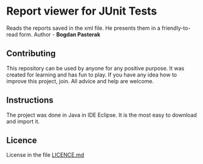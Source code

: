 # Report viewer for JUnit Tests
Reads the reports saved in the xml file.
He presents them in a friendly-to-read form.
Author - **Bogdan Pasterak**

## Contributing
This repository can be used by anyone for any positive purpose.
It was created for learning and has fun to play.
If you have any idea how to improve this project, join. All advice and help are welcome.

## Instructions
The project was done in Java in IDE Eclipse.
It is the most easy to download and import it.

## Licence
License in the file [LICENCE.md](https://github.com/BogdanPasterak/reportJUnitJava/blob/master/LICENCE.md)
